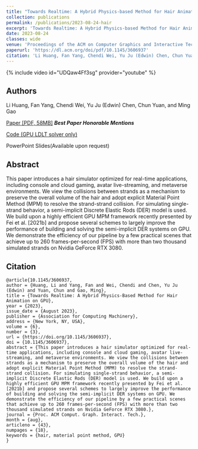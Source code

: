 ```yaml
---
title: "Towards Realtime: A Hybrid Physics-based Method for Hair Animation on GPU (Best Paper Honorable Mentions)"
collection: publications
permalink: /publications/2023-08-24-hair
excerpt: 'Towards Realtime: A Hybrid Physics-based Method for Hair Animation on GPU. Proc. ACM Comput. Graph. Interact. Tech. 6, 3, Article 43 (August 2023), 18 pages. https://doi.org/10.1145/3606937'
date: 2023-08-24
classes: wide
venue: 'Proceedings of the ACM on Computer Graphics and Interactive Techniques'
paperurl: 'https://dl.acm.org/doi/pdf/10.1145/3606937'
citation: 'Li Huang, Fan Yang, Chendi Wei, Yu Ju (Edwin) Chen, Chun Yuan, and Ming Gao. 2023. Towards Realtime: A Hybrid Physics-based Method for Hair Animation on GPU. Proc. ACM Comput. Graph. Interact. Tech. 6, 3, Article 43 (August 2023), 18 pages. https://doi.org/10.1145/3606937'
---
```


{% include video id="UDQaw4Ff3sg" provider="youtube" %}

## Authors
 
Li Huang, Fan Yang, Chendi Wei, Yu Ju (Edwin) Chen, Chun Yuan, and Ming Gao

[<i class="far fa-file-alt"></i> Paper [PDF, 58MB]](https://dl.acm.org/doi/pdf/10.1145/3606937) ***Best Paper Honorable Mentions***


[<i class="far fa-file-code"></i> Code (GPU LDLT solver only)](https://github.com/liihuang/LdlBenchmark)

<i class="far fa-file-powerpoint"></i> PowerPoint Slides(Available upon request)



## Abstract
This paper introduces a hair simulator optimized for real-time applications, including console and cloud gaming, avatar live-streaming, and metaverse environments. We view the collisions between strands as a mechanism to preserve the overall volume of the hair and adopt explicit Material Point Method (MPM) to resolve the strand-strand collision. For simulating single-strand behavior, a semi-implicit Discrete Elastic Rods (DER) model is used. We build upon a highly efficient GPU MPM framework recently presented by Fei et al. [2021b] and propose several schemes to largely improve the performance of building and solving the semi-implicit DER systems on GPU. We demonstrate the efficiency of our pipeline by a few practical scenes that achieve up to 260 frames-per-second (FPS) with more than two thousand simulated strands on Nvidia GeForce RTX 3080.


## Citation
```
@article{10.1145/3606937,
author = {Huang, Li and Yang, Fan and Wei, Chendi and Chen, Yu Ju (Edwin) and Yuan, Chun and Gao, Ming},
title = {Towards Realtime: A Hybrid Physics-Based Method for Hair Animation on GPU},
year = {2023},
issue_date = {August 2023},
publisher = {Association for Computing Machinery},
address = {New York, NY, USA},
volume = {6},
number = {3},
url = {https://doi.org/10.1145/3606937},
doi = {10.1145/3606937},
abstract = {This paper introduces a hair simulator optimized for real-time applications, including console and cloud gaming, avatar live-streaming, and metaverse environments. We view the collisions between strands as a mechanism to preserve the overall volume of the hair and adopt explicit Material Point Method (MPM) to resolve the strand-strand collision. For simulating single-strand behavior, a semi-implicit Discrete Elastic Rods (DER) model is used. We build upon a highly efficient GPU MPM framework recently presented by Fei et al. [2021b] and propose several schemes to largely improve the performance of building and solving the semi-implicit DER systems on GPU. We demonstrate the efficiency of our pipeline by a few practical scenes that achieve up to 260 frames-per-second (FPS) with more than two thousand simulated strands on Nvidia GeForce RTX 3080.},
journal = {Proc. ACM Comput. Graph. Interact. Tech.},
month = {aug},
articleno = {43},
numpages = {18},
keywords = {hair, material point method, GPU}
}
```